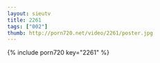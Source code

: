 ```yaml
--- 
layout: sieutv
title: 2261
tags: ["002"]
thumb: http://porn720.net/video/2261/poster.jpg
---
```

{% include porn720 key="2261" %} 
